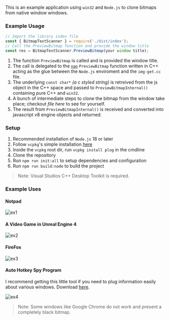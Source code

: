 This is an example application using `win32` and `Node.js` to clone bitmaps from native window windows. 

### Example Usage

```ts
// Import the library index file
const { BitmapTextScanner } = require('./dist/index');
// Call the PreviewBitmap function and provide the window title
const res = BitmapTextScanner.PreviewBitmap(your window title);
```

1. The function `PreviewBitmap` is called and is provided the window title.
2. The call is delegated to the [`nan`](https://github.com/nodejs/nan) `PreviewBitmap` function written in C++ acting as the glue between the `Node.js` enviroment and the `img-get.cc` file.
3. The underlying `const char*` *(a c styled string)* is retreived from the js object in the C++ space and passed to `PreviewBitmapInternal()` containing pure C++ and `win32`.
4. A bunch of intermediate steps to clone the bitmap from the window take place; checkout *file here* to see for yourself.
5. The result from `PreviewBitmapInternal()` is received and converted into javascript v8 engine objects and returned.

### Setup

1. Recommended installation of `Node.js` 18 or later
2. Follow `vcpkg`'s simple installation [here](https://vcpkg.io/en/getting-started)
3. Inside the `vcpkg` root dir, run `vcpkg install plog` in the cmdline
4. Clone the repository
5. Run `npm run init:all` to setup dependencies and configuration
6. Run `npm run build:node` to build the project

> Note: Visual Studios C++ Desktop Toolkit is required.

### Example Uses

#### Notpad
![ex1](https://github.com/Chase-William/window-bitmap-cloner/assets/46757278/3e9977d0-51cc-4264-8899-00d6c35aa51b)

#### A Video Game in Unreal Engine 4
![ex2](https://github.com/Chase-William/window-bitmap-cloner/assets/46757278/e3d04617-95ea-42ca-aa56-14897fcafa7b)

#### FireFox
![ex3](https://github.com/Chase-William/window-bitmap-cloner/assets/46757278/9202a256-8a32-486f-b01e-341dfd1fb89f)

#### Auto Hotkey Spy Program

I recommend getting this little tool if you need to plug information easily about various windows. Download [here](https://www.autohotkey.com/).

![ex4](https://github.com/Chase-William/window-bitmap-cloner/assets/46757278/3f6ef007-36bc-43b2-af44-923d3ac0fe97)

> Note: Some windows like Google Chrome do not work and present a completely black bitmap.
